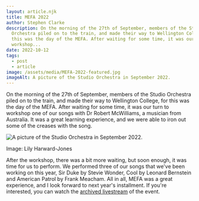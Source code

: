 ```yaml
---
layout: article.njk
title: MEFA 2022
author: Stephen Clarke
description: On the morning of the 27th of September, members of the Studio
  Orchestra piled on to the train, and made their way to Wellington College, for
  this was the day of the MEFA. After waiting for some time, it was our turn to
  workshop...
date: 2022-10-12
tags:
  - post
  - article
image: /assets/media/MEFA-2022-featured.jpg
imageAlt: A picture of the Studio Orchestra in September 2022.
---
```

On the morning of the 27th of September, members of the Studio Orchestra piled on to the train, and made their way to Wellington College, for this was the day of the MEFA. After waiting for some time, it was our turn to workshop one of our songs with Dr Robert McWilliams, a musician from Australia. It was a great learning experience, and we were able to iron out some of the creases with the song.<div class="img-container"><img src="/assets/images/MEFA-2022-featured.jpg" alt="A picture of the Studio Orchestra in September 2022."><p class="img-caption">Image: Lily Harward-Jones</p></div>

After the workshop, there was a bit more waiting, but soon enough, it was time for us to perform. We performed three of our songs that we've been working on this year, Sir Duke by Stevie Wonder, Cool by Leonard Bernstein and American Patrol by Frank Meacham.
All in all, MEFA was a great experience, and I look forward to next year's installment. If you're interested, you can watch the <a href="/posts/videos/2022-10-12-MEFA-2022/">archived livestream</a> of the event.
